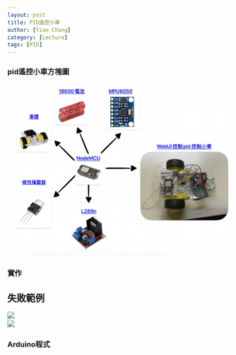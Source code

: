 ```yaml
---
layout: post
title: PID遙控小車
author: [Yian Chang]
category: [Lecture]
tags: [PID]
---
```

### pid遙控小車方塊圖
![](https://github.com/Ian1121023/MCU-project/blob/main/images/ESP32_pidcontrolcar.png?raw=true)<br>
### 實作
## 失敗範例
![](https://github.com/Ian1121023/MCU-project/blob/main/images/ESP32_pid_test1.gif?raw=true)<br>
![](https://github.com/Ian1121023/MCU-project/blob/main/images/ESP32_pid_test2.gif?raw=true)<br>
### Arduino程式
```

```
